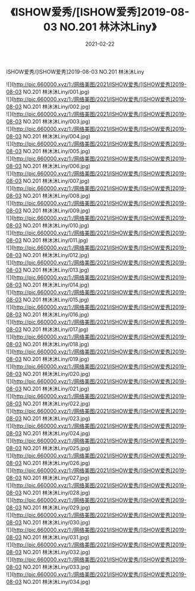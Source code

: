 ﻿---
layout: post
title:  《ISHOW爱秀/[ISHOW爱秀]2019-08-03 NO.201 林沐沐Liny》
date:   2021-02-22
img: http://pic.660000.xyz/1:/网络美图/2021/ISHOW爱秀/[ISHOW爱秀]2019-08-03 NO.201 林沐沐Liny/000.jpg
categories: [美女, 清纯, 唯美]
---

ISHOW爱秀/[ISHOW爱秀]2019-08-03 NO.201 林沐沐Liny

 ![](http://pic.660000.xyz/1:/网络美图/2021/ISHOW爱秀/[ISHOW爱秀]2019-08-03 NO.201 林沐沐Liny/001.jpg) <br>![](http://pic.660000.xyz/1:/网络美图/2021/ISHOW爱秀/[ISHOW爱秀]2019-08-03 NO.201 林沐沐Liny/002.jpg) <br>![](http://pic.660000.xyz/1:/网络美图/2021/ISHOW爱秀/[ISHOW爱秀]2019-08-03 NO.201 林沐沐Liny/003.jpg) <br>![](http://pic.660000.xyz/1:/网络美图/2021/ISHOW爱秀/[ISHOW爱秀]2019-08-03 NO.201 林沐沐Liny/004.jpg) <br>![](http://pic.660000.xyz/1:/网络美图/2021/ISHOW爱秀/[ISHOW爱秀]2019-08-03 NO.201 林沐沐Liny/005.jpg) <br>![](http://pic.660000.xyz/1:/网络美图/2021/ISHOW爱秀/[ISHOW爱秀]2019-08-03 NO.201 林沐沐Liny/006.jpg) <br>![](http://pic.660000.xyz/1:/网络美图/2021/ISHOW爱秀/[ISHOW爱秀]2019-08-03 NO.201 林沐沐Liny/007.jpg) <br>![](http://pic.660000.xyz/1:/网络美图/2021/ISHOW爱秀/[ISHOW爱秀]2019-08-03 NO.201 林沐沐Liny/008.jpg) <br>![](http://pic.660000.xyz/1:/网络美图/2021/ISHOW爱秀/[ISHOW爱秀]2019-08-03 NO.201 林沐沐Liny/009.jpg) <br>![](http://pic.660000.xyz/1:/网络美图/2021/ISHOW爱秀/[ISHOW爱秀]2019-08-03 NO.201 林沐沐Liny/010.jpg) <br>![](http://pic.660000.xyz/1:/网络美图/2021/ISHOW爱秀/[ISHOW爱秀]2019-08-03 NO.201 林沐沐Liny/011.jpg) <br>![](http://pic.660000.xyz/1:/网络美图/2021/ISHOW爱秀/[ISHOW爱秀]2019-08-03 NO.201 林沐沐Liny/012.jpg) <br>![](http://pic.660000.xyz/1:/网络美图/2021/ISHOW爱秀/[ISHOW爱秀]2019-08-03 NO.201 林沐沐Liny/013.jpg) <br>![](http://pic.660000.xyz/1:/网络美图/2021/ISHOW爱秀/[ISHOW爱秀]2019-08-03 NO.201 林沐沐Liny/014.jpg) <br>![](http://pic.660000.xyz/1:/网络美图/2021/ISHOW爱秀/[ISHOW爱秀]2019-08-03 NO.201 林沐沐Liny/015.jpg) <br>![](http://pic.660000.xyz/1:/网络美图/2021/ISHOW爱秀/[ISHOW爱秀]2019-08-03 NO.201 林沐沐Liny/016.jpg) <br>![](http://pic.660000.xyz/1:/网络美图/2021/ISHOW爱秀/[ISHOW爱秀]2019-08-03 NO.201 林沐沐Liny/017.jpg) <br>![](http://pic.660000.xyz/1:/网络美图/2021/ISHOW爱秀/[ISHOW爱秀]2019-08-03 NO.201 林沐沐Liny/018.jpg) <br>![](http://pic.660000.xyz/1:/网络美图/2021/ISHOW爱秀/[ISHOW爱秀]2019-08-03 NO.201 林沐沐Liny/019.jpg) <br>![](http://pic.660000.xyz/1:/网络美图/2021/ISHOW爱秀/[ISHOW爱秀]2019-08-03 NO.201 林沐沐Liny/020.jpg) <br>![](http://pic.660000.xyz/1:/网络美图/2021/ISHOW爱秀/[ISHOW爱秀]2019-08-03 NO.201 林沐沐Liny/021.jpg) <br>![](http://pic.660000.xyz/1:/网络美图/2021/ISHOW爱秀/[ISHOW爱秀]2019-08-03 NO.201 林沐沐Liny/022.jpg) <br>![](http://pic.660000.xyz/1:/网络美图/2021/ISHOW爱秀/[ISHOW爱秀]2019-08-03 NO.201 林沐沐Liny/023.jpg) <br>![](http://pic.660000.xyz/1:/网络美图/2021/ISHOW爱秀/[ISHOW爱秀]2019-08-03 NO.201 林沐沐Liny/024.jpg) <br>![](http://pic.660000.xyz/1:/网络美图/2021/ISHOW爱秀/[ISHOW爱秀]2019-08-03 NO.201 林沐沐Liny/025.jpg) <br>![](http://pic.660000.xyz/1:/网络美图/2021/ISHOW爱秀/[ISHOW爱秀]2019-08-03 NO.201 林沐沐Liny/026.jpg) <br>![](http://pic.660000.xyz/1:/网络美图/2021/ISHOW爱秀/[ISHOW爱秀]2019-08-03 NO.201 林沐沐Liny/027.jpg) <br>![](http://pic.660000.xyz/1:/网络美图/2021/ISHOW爱秀/[ISHOW爱秀]2019-08-03 NO.201 林沐沐Liny/028.jpg) <br>![](http://pic.660000.xyz/1:/网络美图/2021/ISHOW爱秀/[ISHOW爱秀]2019-08-03 NO.201 林沐沐Liny/029.jpg) <br>![](http://pic.660000.xyz/1:/网络美图/2021/ISHOW爱秀/[ISHOW爱秀]2019-08-03 NO.201 林沐沐Liny/030.jpg) <br>![](http://pic.660000.xyz/1:/网络美图/2021/ISHOW爱秀/[ISHOW爱秀]2019-08-03 NO.201 林沐沐Liny/031.jpg) <br>![](http://pic.660000.xyz/1:/网络美图/2021/ISHOW爱秀/[ISHOW爱秀]2019-08-03 NO.201 林沐沐Liny/032.jpg) <br>![](http://pic.660000.xyz/1:/网络美图/2021/ISHOW爱秀/[ISHOW爱秀]2019-08-03 NO.201 林沐沐Liny/033.jpg) <br>![](http://pic.660000.xyz/1:/网络美图/2021/ISHOW爱秀/[ISHOW爱秀]2019-08-03 NO.201 林沐沐Liny/034.jpg) <br>